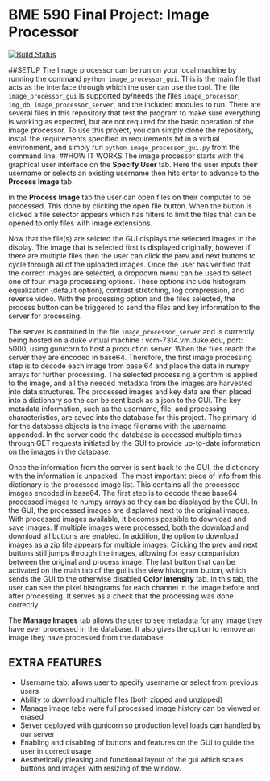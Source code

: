# BME 590 Final Project: Image Processor


[![Build Status](https://travis-ci.org/matthew-huber/bme590final.svg?branch=master)](https://travis-ci.org/matthew-huber/bme590final)

##SETUP
The Image processor can be run on your local machine by running the command `python image_processor_gui`. This is the main file that acts as the interface through which the user can use the tool. The file `image_processor_gui` is supported by/needs the files `image_processor`, `img_db`, `image_processor_server`, and the included modules to run. There are several files in this repository that test the program to make sure everything is working as expected, but are not required for the basic operation of the image processor. 
To use this project, you can simply clone the repository, install the requirements specified in requirements.txt in a virtual environment, and simply run `python image_processor_gui.py` from the command line.
##HOW IT WORKS
The image processor starts with the graphical user interface on the **Specify User** tab. Here the user inputs their username or selects an existing username then hits enter to advance to the **Process Image** tab. 

In the **Process Image** tab the user can open files on their computer to be processed. This done by clicking the open file button. When the button is clicked a file selector appears which has filters to limit the files that can be opened to only files with image extensions. 

Now that the file(s) are selcted the GUI displays the selected images in the display. The image that is selected first is displayed originally, however if there are multiple files then the user can click the prev and next buttons to cycle through all of the uploaded images. Once the user has verified that the correct images are selected, a dropdown menu can be used to select one of four image processing options. These options include histogram equalization (default option), contrast stretching, log compression, and reverse video. With the processing option and the files selected, the process button can be triggered to send the files and key information to the server for processing.

The server is contained in the file `image_processor_server` and is currently being hosted on a duke virtual machine : 
vcm-7314.vm.duke.edu, port: 5000, using gunicorn to host a production server. When the files reach the server they are encoded in base64. Therefore, the first image processing step is to decode each image from base 64 and place the data in numpy arrays for further processing. The selected processing algorithm is applied to the image, and all the needed metadata from the images are harvested into data structures. The processed images and key data are then placed into a dictionary so the can be sent back as a json to the GUI. The key metadata information, such as the username, file, and processing characteristics, are saved into the database for this project. The primary id for the database objects is the image filename with the username appended. In the server code the database is accessed multiple times through GET requests initiated by the GUI to provide up-to-date information on the images in the database.

Once the information from the server is sent back to the GUI, the dictionary with the information is unpacked. The most important piece of info from this dictionary is the processed image list. This contains all the processed images encoded in base64. The first step is to decode these base64 processed images to numpy arrays so they can be displayed by the GUI. In the GUI, the processed images are displayed next to the original images. With processed images available, it becomes possible to download and save images. If multiple images were processed, both the download and download all buttons are enabled. In addition, the option to download images as a zip file appears for multiple images. Clicking the prev and next buttons still jumps through the images, allowing for easy comparision between the original and process image. The last button that can be activated on the main tab of the gui is the view histogram button, which sends the GUI to the otherwise disabled **Color Intensity** tab. In this tab, the user can see the pixel histograms for each channel in the image before and after processing. It serves as a check that the processing was done correctly.

The **Manage Images** tab allows the user to see metadata for any image they have ever processed in the database. It also gives the option to remove an image they have processed from the database. 

## EXTRA FEATURES
* Username tab: allows user to specify username or select from previous users
* Ability to download multiple files (both zipped and unzipped)
* Manage image tabs were full processed image history can be viewed or erased
* Server deployed with gunicorn so production level loads can handled by our server
* Enabling and disabling of buttons and features on the GUI to guide the user in correct usage
* Aesthetically pleasing and functional layout of the gui which scales buttons and images with resizing of the window. 

